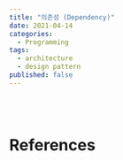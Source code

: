 ```yaml
---
title: "의존성 (Dependency)"
date: 2021-04-14
categories:
  - Programming
tags:
  - architecture
  - design pattern
published: false
---
```



<br>
<br>

# References

